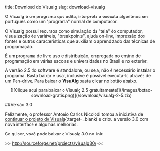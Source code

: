 title: Download do Visualg
slug: download-visualg

O Visualg é um programa que edita, interpreta e executa algoritmos
em português como um "programa" normal de computador.

O Visualg possui recursos como simulação da "tela" do computador,
visualização de variáveis, "breakpoints", ajuda on-line, impressão dos fontes
e outras características que auxiliam o aprendizado das técnicas de programação.

É um programa de livre uso e distribuição, empregado no ensino de programação
em várias escolas e universidades no Brasil e no exterior.

A versão 2.5 do software é standalone, ou seja, não é necessário instalar o programa.
Basta baixar e usar, inclusive é possível executá-lo através de um Pen-drive.
Para baixar o <strong>VisuAlg</strong> basta clicar no botão abaixo.

<center>
[![Clique aqui para baixar o Visualg 2.5 gratuitamente!](/images/botao-download-gratis.png)](/download/visualg-2-5.zip)
</center>

##Versão 3.0

Felizmente, o professor Antonio Carlos Nicolodi tomou a iniciativa de 
[continuar o projeto do Visualg](http://www.dicasdeprogramacao.com.br/uhul-o-visualg-continua-conheca-a-versao-3-0/){:target=\_blank}
e criou a versão 3.0 com nova interface e algumas melhorias.

Se quiser, você pode baixar o Visualg 3.0 no link:

&gt;&gt; <a href="http://sourceforge.net/projects/visualg30/" target="_blank">http://sourceforge.net/projects/visualg30/</a> &lt;&lt;